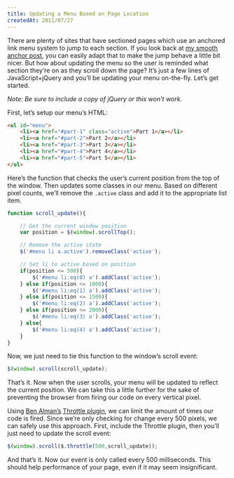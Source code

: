 ```yaml
---
title: Updating a Menu Based on Page Location
createdAt: 2011/07/27
---
```

There are plenty of sites that have sectioned pages which use an anchored link menu system to jump to each section. If you look back at [my smooth anchor post](/articles/smooth-anchors), you can easily adapt that to make the jump behave a little bit nicer. But how about updating the menu so the user is reminded what section they’re on as they scroll down the page? It’s just a few lines of JavaScript+jQuery and you’ll be updating your menu on-the-fly. Let’s get started.

_Note: Be sure to include a copy of jQuery or this won’t work._

First, let’s setup our menu’s HTML:

```html
<ul id="menu">
	<li><a href="#part-1" class="active">Part 1</a></li>
	<li><a href="#part-2">Part 2</a></li>
	<li><a href="#part-3">Part 3</a></li>
	<li><a href="#part-4">Part 4</a></li>
	<li><a href="#part-5">Part 5</a></li>
</ul>
```

Here’s the function that checks the user’s current position from the top of the window. Then updates some classes in our menu. Based on different pixel counts, we’ll remove the `.active` class and add it to the appropriate list item.

```js
function scroll_update(){

	// Get the current window position
	var position = $(window).scrollTop();

	// Remove the active state
	$('#menu li a.active').removeClass('active');

	// Set li to active based on position
	if(position <= 500){
		$('#menu li:eq(0) a').addClass('active');
	} else if(position <= 1000){
		$('#menu li:eq(1) a').addClass('active');
	} else if(position <= 1500){
		$('#menu li:eq(2) a').addClass('active');
	} else if(position <= 2000){
		$('#menu li:eq(3) a').addClass('active');
	} else{
		$('#menu li:eq(4) a').addClass('active');
	}
}
```

Now, we just need to tie this function to the window’s scroll event:

```js
$(window).scroll(scroll_update);
```

That’s it. Now when the user scrolls, your menu will be updated to reflect the current position. We can take this a little further for the sake of preventing the browser from firing our code on every vertical pixel.

Using [Ben Alman’s](http://benalman.com/) [Throttle plugin](http://benalman.com/projects/jquery-throttle-debounce-plugin/), we can limit the amount of times our code is fired. Since we’re only checking for change every 500 pixels, we can safely use this approach. First, include the Throttle plugin, then you’ll just need to update the scroll event:

```js
$(window).scroll($.throttle(500,scroll_update));
```

And that’s it. Now our event is only called every 500 milliseconds. This should help performance of your page, even if it may seem insignificant.
